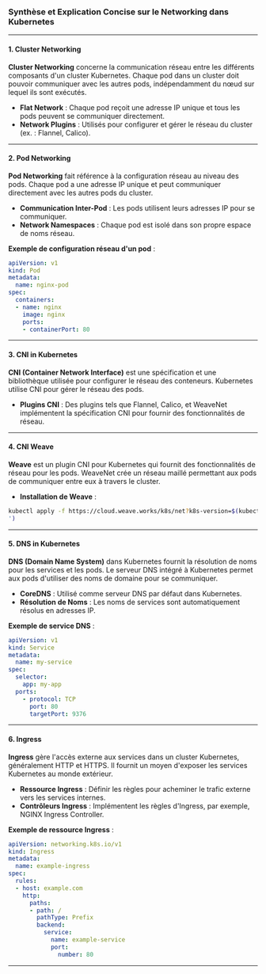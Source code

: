 
### Synthèse et Explication Concise sur le Networking dans Kubernetes

---

#### 1. Cluster Networking

**Cluster Networking** concerne la communication réseau entre les différents composants d'un cluster Kubernetes. Chaque pod dans un cluster doit pouvoir communiquer avec les autres pods, indépendamment du nœud sur lequel ils sont exécutés.

- **Flat Network** : Chaque pod reçoit une adresse IP unique et tous les pods peuvent se communiquer directement.
- **Network Plugins** : Utilisés pour configurer et gérer le réseau du cluster (ex. : Flannel, Calico).

---

#### 2. Pod Networking

**Pod Networking** fait référence à la configuration réseau au niveau des pods. Chaque pod a une adresse IP unique et peut communiquer directement avec les autres pods du cluster.

- **Communication Inter-Pod** : Les pods utilisent leurs adresses IP pour se communiquer.
- **Network Namespaces** : Chaque pod est isolé dans son propre espace de noms réseau.

**Exemple de configuration réseau d'un pod** :
```yaml
apiVersion: v1
kind: Pod
metadata:
  name: nginx-pod
spec:
  containers:
  - name: nginx
    image: nginx
    ports:
    - containerPort: 80
```

---

#### 3. CNI in Kubernetes

**CNI (Container Network Interface)** est une spécification et une bibliothèque utilisée pour configurer le réseau des conteneurs. Kubernetes utilise CNI pour gérer le réseau des pods.

- **Plugins CNI** : Des plugins tels que Flannel, Calico, et WeaveNet implémentent la spécification CNI pour fournir des fonctionnalités de réseau.

---

#### 4. CNI Weave

**Weave** est un plugin CNI pour Kubernetes qui fournit des fonctionnalités de réseau pour les pods. WeaveNet crée un réseau maillé permettant aux pods de communiquer entre eux à travers le cluster.

- **Installation de Weave** :
```bash
kubectl apply -f https://cloud.weave.works/k8s/net?k8s-version=$(kubectl version | base64 | tr -d '
')
```

---

#### 5. DNS in Kubernetes

**DNS (Domain Name System)** dans Kubernetes fournit la résolution de noms pour les services et les pods. Le serveur DNS intégré à Kubernetes permet aux pods d'utiliser des noms de domaine pour se communiquer.

- **CoreDNS** : Utilisé comme serveur DNS par défaut dans Kubernetes.
- **Résolution de Noms** : Les noms de services sont automatiquement résolus en adresses IP.

**Exemple de service DNS** :
```yaml
apiVersion: v1
kind: Service
metadata:
  name: my-service
spec:
  selector:
    app: my-app
  ports:
    - protocol: TCP
      port: 80
      targetPort: 9376
```

---

#### 6. Ingress

**Ingress** gère l'accès externe aux services dans un cluster Kubernetes, généralement HTTP et HTTPS. Il fournit un moyen d'exposer les services Kubernetes au monde extérieur.

- **Ressource Ingress** : Définir les règles pour acheminer le trafic externe vers les services internes.
- **Contrôleurs Ingress** : Implémentent les règles d'Ingress, par exemple, NGINX Ingress Controller.

**Exemple de ressource Ingress** :
```yaml
apiVersion: networking.k8s.io/v1
kind: Ingress
metadata:
  name: example-ingress
spec:
  rules:
  - host: example.com
    http:
      paths:
      - path: /
        pathType: Prefix
        backend:
          service:
            name: example-service
            port:
              number: 80
```

---